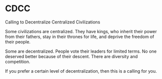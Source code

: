 # CDCC
Calling to Decentralize Centralized Civilizations

Some civilizations are centralized. They have kings, who inherit their power from their fathers, stay in their thrones for life, and deprive the freedom of their people.

Some are decentralized. People vote their leaders for limited terms. No one deserved better because of their descent. There are diversity and competition.

If you prefer a certain level of decentralization, then this is a calling for you.
